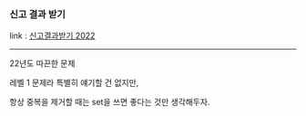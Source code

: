 ### 신고 결과 받기
link : [신고결과받기 2022](https://programmers.co.kr/learn/courses/30/lessons/92334)

-----------------------------------

22년도 따끈한 문제

레벨 1 문제라 특별히 얘기할 건 없지만,

항상 중복을 제거할 때는 set을 쓰면 좋다는 것만 생각해두자.